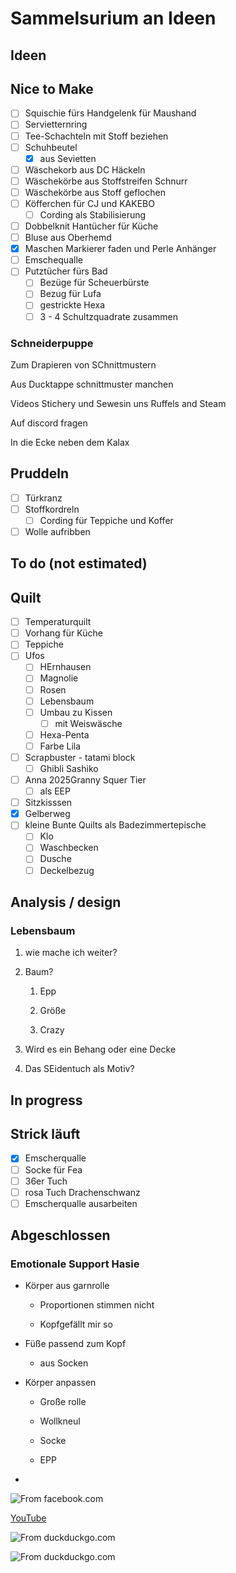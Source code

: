 # Sammelsurium an Ideen

## Ideen

## Nice to Make
- [ ] Squischie fürs Handgelenk für Maushand
- [ ] Servietternring
- [ ] Tee-Schachteln mit Stoff beziehen
- [ ] Schuhbeutel
    - [x] aus Sevietten
- [ ] Wäschekorb aus DC Häckeln
- [ ] Wäschekörbe aus Stoffstreifen Schnurr
- [ ] Wäschekörbe aus Stoff geflochen
- [ ] Köfferchen für CJ und KAKEBO
    - [ ] Cording als Stabilisierung
- [ ] Dobbelknit Hantücher für Küche
- [ ] Bluse aus Oberhemd
- [x] Maschen Markierer faden und Perle Anhänger
- [ ] Emschequalle
- [ ] Putztücher fürs Bad
    - [ ] Bezüge für Scheuerbürste
    - [ ] Bezug für Lufa
    - [ ] gestrickte Hexa
    - [ ] 3 - 4 Schultzquadrate zusammen

### Schneiderpuppe

Zum Drapieren von SChnittmustern

Aus Ducktappe schnittmuster manchen

Videos Stichery und Sewesin uns Ruffels and Steam

Auf discord fragen

In die Ecke neben dem Kalax

## Pruddeln
- [ ] Türkranz
- [ ] Stoffkordreln
    - [ ] Cording für Teppiche und Koffer
- [ ] Wolle aufribben

## To do (not estimated)

## Quilt
- [ ] Temperaturquilt
- [ ] Vorhang für Küche
- [ ] Teppiche
- [ ] Ufos
    - [ ] HErnhausen
    - [ ] Magnolie
    - [ ] Rosen
    - [ ] Lebensbaum
    - [ ] Umbau zu Kissen
        - [ ] mit Weiswäsche
    - [ ] Hexa-Penta
    - [ ] Farbe Lila
- [ ] Scrapbuster  - tatami block
    - [ ] Ghibli Sashiko
- [ ] Anna 2025Granny Squer Tier
    - [ ] als EEP
- [ ] Sitzkisssen
- [x] Gelberweg
- [ ] kleine Bunte Quilts als Badezimmertepische
    - [ ] Klo
    - [ ] Waschbecken
    - [ ] Dusche
    - [ ] Deckelbezug

## Analysis / design

### Lebensbaum

1. wie mache ich weiter?

2. Baum? 

    1. Epp

    2. Größe

    3. Crazy

3. Wird es ein Behang oder eine Decke

4. Das SEidentuch als Motiv?

## In progress

## Strick läuft
- [x] Emscherqualle
- [ ] Socke für Fea
- [ ] 36er Tuch
- [ ] rosa Tuch Drachenschwanz
- [ ] Emscherqualle ausarbeiten

## Abgeschlossen

### Emotionale Support Hasie 

- Körper aus garnrolle

    - Proportionen stimmen nicht

    - Kopfgefällt mir so

- Füße passend zum Kopf

    - aus Socken

- Körper anpassen

    - Große rolle

    - Wollkneul

    - Socke

    - EPP

-

![From [facebook.com](https://www.facebook.com/photo/?fbid=3669253646526972&set=a.110212735764432)](https://app.milanote.com/media/p/images/1UEeov1kDCL5Qt/bsX/1UEeov1kDCL5Qt-hd3FO.jpeg?w=800)

[YouTube](https://www.youtube.com/redirect?event=video_description&redir_token=QUFFLUhqa0hnM25XZ2dKaFFpbW94RGJnTkt3cXRuYldhQXxBQ3Jtc0ttajRwWXc4dklIY3Bwb2t1TGhzaUZ4YllCQnNWN3dYSFNVaXRLVER3V3JvZG4zdTJESm9UeXBQVUhjX296Z25jZ1BKNEJaX2R6ckZTZElTaE9UY1l6eUNESF82NW8zRzlUcktMTkQ0QUJtOEJLbHl5TQ&q=https%3A%2F%2Fkristinevike.com%2F&v=dX9YaBKP0-w)

![From [duckduckgo.com](https://duckduckgo.com/?q=spirited+away+zeniba&iar=images&t=newext&atb=v276-1&iai=https%3A%2F%2Fstatic1.cbrimages.com%2Fwordpress%2Fwp-content%2Fuploads%2F2020%2F06%2FZeniba-Spirited-Away-Cropped.jpg)](https://app.milanote.com/media/p/images/1UDNGj1SRpczxM/3jT/1UDNGj1SRpczxM-wdpC9.jpeg?w=800)

![From [duckduckgo.com](https://duckduckgo.com/?q=spirited+away+zeniba&iar=images&t=newext&atb=v276-1&iai=http%3A%2F%2Fimages6.fanpop.com%2Fimage%2Fphotos%2F44600000%2FSpirited-Away-Zeniba-s-Cottage-spirited-away-44678093-540-290.jpg)](https://app.milanote.com/media/p/images/1UDNGj1SRpczxN/CWB/1UDNGj1SRpczxN-upaE5.jpeg)